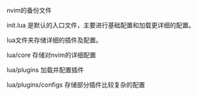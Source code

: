 nvim的备份文件

init.lua 是默认的入口文件，主要进行基础配置和加载更详细的配置。

lua文件夹存储详细的插件及配置。

lua/core 存储对nvim的详细配置

lua/plugins 加载并配置插件

lua/plugins/configs 存储部分插件比较复杂的配置
